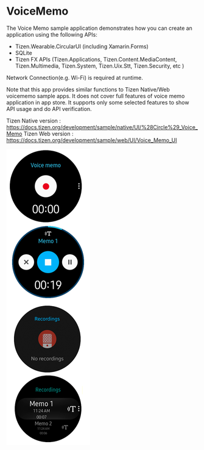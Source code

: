 # VoiceMemo #

The Voice Memo sample application demonstrates how you can create an application using the following APIs:
 - Tizen.Wearable.CircularUI (including Xamarin.Forms)
 - SQLite
 - Tizen FX APIs (Tizen.Applications, Tizen.Content.MediaContent, Tizen.Multimedia, Tizen.System, Tizen.Uix.Stt, Tizen.Security, etc )

Network Connection(e.g. Wi-Fi) is required at runtime.

Note that this app provides similar functions to Tizen Native/Web voicememo sample apps.
It does not cover full features of voice memo application in app store.
It supports only some selected features to show API usage and do API verification.

Tizen Native version : https://docs.tizen.org/development/sample/native/UI/%28Circle%29_Voice_Memo
Tizen Web version : https://docs.tizen.org/development/sample/web/UI/Voice_Memo_UI

![main page](./Snapshot.png)

